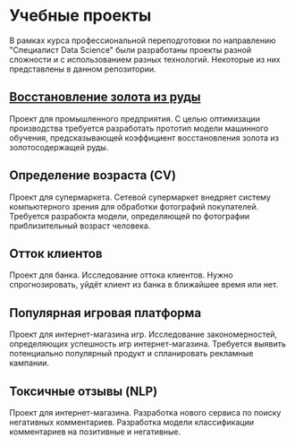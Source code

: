# Учебные проекты 
В рамках курса профессиональной переподготовки по направлению "Специалист Data Science" были разработаны проекты разной сложности и с использованием разных технологий. Некоторые из них представлены в данном репозитории.
## [Восстановление золота из руды](https://github.com/Viktoriaky/DataScienceProjects/tree/main/%D0%92%D0%BE%D1%81%D1%81%D1%82%D0%B0%D0%BD%D0%BE%D0%B2%D0%BB%D0%B5%D0%BD%D0%B8%D0%B5%20%D0%B7%D0%BE%D0%BB%D0%BE%D1%82%D0%B0%20%D0%B8%D0%B7%20%D1%80%D1%83%D0%B4%D1%8B)
Проект для промышленного предприятия. С целью оптимизации производства требуется разработать прототип модели машинного обучения, предсказывающей коэффициент восстановления золота из золотосодержащей руды.
## Определение возраста (CV)
Проект для супермаркета. Сетевой супермаркет внедряет систему компьютерного зрения для обработки фотографий покупателей. Требуется разрабокта модели, определяющей по фотографии приблизительный возраст человека.
## Отток клиентов
Проект для банка. Исследование оттока клиентов. Нужно спрогнозировать, уйдёт клиент из банка в ближайшее время или нет.
## Популярная игровая платформа
Проект для интернет-магазина игр. Исследование закономерностей, определяющих успешность игр интернет-магазина. Требуется выявить потенциально популярный продукт и спланировать рекламные кампании.
## Токсичные отзывы (NLP)
Проект для интернет-магазина. Разработка нового сервиса по поиску негативных комментариев. Разработка модели классификации комментариев на позитивные и негативные.
